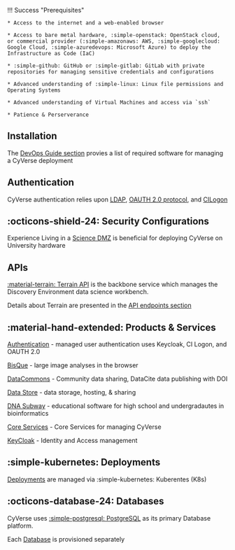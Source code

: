 !!! Success "Prerequisites"

    * Access to the internet and a web-enabled browser

    * Access to bare metal hardware, :simple-openstack: OpenStack cloud, or commercial provider (:simple-amazonaws: AWS, :simple-googlecloud: Google Cloud, :simple-azuredevops: Microsoft Azure) to deploy the Infrastructure as Code (IaC)

    * :simple-github: GitHub or :simple-gitlab: GitLab with private repositories for managing sensitive credentials and configurations

    * Advanced understanding of :simple-linux: Linux file permissions and Operating Systems

    * Advanced understanding of Virtual Machines and access via `ssh` 

    * Patience & Perserverance 

## Installation

The [DevOps Guide section](../guides/devops.md) provies a list of required software for managing a CyVerse deployment

## Authentication

CyVerse authentication relies upon [LDAP](https://en.wikipedia.org/wiki/Lightweight_Directory_Access_Protocol), [OAUTH 2.0 protocol](https://www.rfc-editor.org/rfc/rfc6749), and [CILogon](https://www.cilogon.org/home)

## :octicons-shield-24: Security Configurations

Experience Living in a [Science DMZ](https://en.wikipedia.org/wiki/Science_DMZ_Network_Architecture) is beneficial for deploying CyVerse on University hardware

## APIs

[:material-terrain: Terrain API](api_overview.md) is the backbone service which manages the Discovery Environment data science workbench. 

Details about Terrain are presented in the [API endpoints section](api/endpoints/endpoints.md)

## :material-hand-extended: Products & Services

[Authentication](keycloak.md) - managed user authentication uses Keycloak, CI Logon, and OAUTH 2.0 

[BisQue](bisque.md) - large image analyses in the browser

[DataCommons](dc.md) - Community data sharing, DataCite data publishing with DOI

[Data Store](ds.md) - data storage, hosting, & sharing

[DNA Subway](dnasubway.md) - educational software for high school and undergradautes in bioinformatics

[Core Services](services_overview.md) - Core Services for managing CyVerse

[KeyCloak](keycloak.md) - Identity and Access management 

## :simple-kubernetes: Deployments

[Deployments](../deployments/deployment_overview.md) are managed via :simple-kubernetes: Kuberentes (K8s)

## :octicons-database-24: Databases

CyVerse uses [:simple-postgresql: PostgreSQL](https://www.postgresql.org/) as its primary Database platform.

Each [Database](../database/main.md) is provisioned separately
